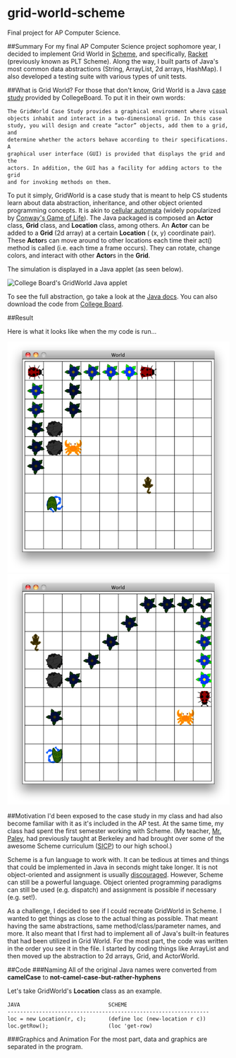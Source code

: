 grid-world-scheme
=================

Final project for AP Computer Science.

##Summary
For my final AP Computer Science project sophomore year, I decided to implement Grid World in [Scheme][1], and specifically, [Racket][2] (previously known as PLT Scheme). Along the way, I built parts of Java's most common data abstractions (String, ArrayList, 2d arrays, HashMap). I also developed a testing suite with various types of unit tests.

##What is Grid World?
For those that don't know, Grid World is a Java [case study][3] provided by CollegeBoard. To put it in their own words:    

	The GridWorld Case Study provides a graphical environment where visual
	objects inhabit and interact in a two-dimensional grid. In this case
	study, you will design and create “actor” objects, add them to a grid, and
	determine whether the actors behave according to their specifications. A
	graphical user interface (GUI) is provided that displays the grid and the
	actors. In addition, the GUI has a facility for adding actors to the grid
	and for invoking methods on them.                                          
	
To put it simply, GridWorld is a case study that is meant to help CS students learn about data abstraction, inheritance, and other object oriented programming concepts. It is akin to [cellular automata][4] (widely popularized by [Conway's Game of Life][5]). The Java packaged is composed an **Actor** class, **Grid** class, and **Location** class, among others. An **Actor** can be added to a **Grid** (2d array) at a certain **Location** ( (x, y) coordinate pair). These **Actor**s can move around to other locations each time their act() method is called (i.e. each time a frame occurs). They can rotate, change colors, and interact with other **Actor**s in the **Grid**. 

The simulation is displayed in a Java applet (as seen below).

![College Board's GridWorld Java applet](http://www.horstmann.com/gridworld/part1-constructors.png)                                               

To see the full abstraction, go take a look at the [Java docs][6]. You can also download the code from [College Board][3]. 

##Result
          
Here is what it looks like when the my code is run...

![GridWorld in Scheme](https://github.com/drewbent/grid-world-scheme/raw/master/images/screenshots/screenshot1.png)
![GridWorld in Scheme](https://github.com/drewbent/grid-world-scheme/raw/master/images/screenshots/screenshot2.png)

##Motivation
I'd been exposed to the case study in my class and had also become familiar with it as it's included in the AP test. At the same time, my class had spent the first semester working with Scheme. (My teacher, [Mr. Paley][7], had previously taught at Berkeley and had brought over some of the awesome Scheme curriculum ([SICP][8]) to our high school.)     

Scheme is a fun language to work with. It can be tedious at times and things that could be implemented in Java in seconds might take longer. It is not object-oriented and assignment is usually [discouraged][9]. However, Scheme can still be a powerful language. Object oriented programming paradigms can still be used (e.g. dispatch) and assignment is possible if necessary (e.g. set!).

As a challenge, I decided to see if I could recreate GridWorld in Scheme. I wanted to get things as close to the actual thing as possible. That meant having the same abstractions, same method/class/parameter names, and more. It also meant that I first had to implement all of Java's built-in features that had been utilized in Grid World. For the most part, the code was written in the order you see it in the file. I started by coding things like ArrayList and then moved up the abstraction to 2d arrays, Grid, and ActorWorld.

##Code
###Naming
All of the original Java names were converted from **camelCase** to **not-camel-case-but-rather-hyphens**

Let's take GridWorld's **Location** class as an example.   

	JAVA						    SCHEME
	----------------------------------------------------------------
   	loc = new Location(r, c);		(define loc (new-location r c))
	loc.getRow();					(loc 'get-row)               
	
###Graphics and Animation
For the most part, data and graphics are separated in the program.

[1]: http://en.wikipedia.org/wiki/Scheme_(programming_language) "Scheme"
[2]: http://racket-lang.org/ "Racket"      
[3]: http://apcentral.collegeboard.com/apc/public/courses/teachers_corner/151155.html "Grid World"          
[4]: http://en.wikipedia.org/wiki/Cellular_automaton "Cellular Automata"
[5]: http://en.wikipedia.org/wiki/Conway's_Game_of_Life "Conway's Game of Life"                      
[6]: http://www.horstmann.com/gridworld/javadoc/overview-summary.html "GridWorld Java Docs"
[7]: http://www.paleyontology.com "Mr. Paley's website"
[8]: http://mitpress.mit.edu/sicp/full-text/book/book.html "The greatest book of all time"                                                  
[9]: http://mitpress.mit.edu/sicp/full-text/book/book-Z-H-20.html#%_sec_3.1.3 "The Costs of Introducing Assignment"    
[10]: http://docs.racket-lang.org/teachpack/2htdpuniverse.html "universe.rkt"           
[11]: http://docs.racket-lang.org/teachpack/2htdpimage.html "image.ss"
[12]: http://docs.racket-lang.org/teachpack/draw.html "draw.ss"